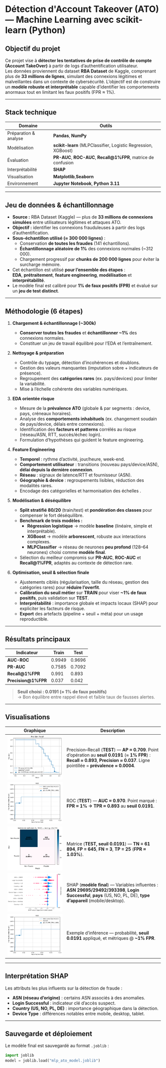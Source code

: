 # Détection d'Account Takeover (ATO) — Machine Learning avec scikit-learn (Python)

##  Objectif du projet
Ce projet vise à **détecter les tentatives de prise de contrôle de compte (Account TakeOver)** à partir de logs d’authentification utilisateur.  
Les données proviennent du dataset **RBA Dataset** de Kaggle, comprenant plus de **33 millions de lignes**, simulant des connexions légitimes et malveillantes dans un contexte de cybersécurité.
L’objectif est de construire un **modèle robuste et interprétable** capable d’identifier les comportements anormaux tout en limitant les faux positifs (FPR ≈ 1%).

---

##  Stack technique
| Domaine                 | Outils |
|-------------------------|--------|
| Préparation & analyse   | **Pandas**, **NumPy** |
| Modélisation            | **scikit-learn** (MLPClassifier, Logistic Regression, XGBoost) |
| Évaluation              | **PR-AUC**, **ROC-AUC**, **Recall@1%FPR**, matrice de confusion |
| Interprétabilité        | **SHAP** |
| Visualisation           | **Matplotlib**,**Seaborn** |
| Environnement           | **Jupyter Notebook**, **Python 3.11** |

---

##  Jeu de données & échantillonnage
- **Source :** RBA Dataset (Kaggle) — plus de **33 millions de connexions simulées** entre utilisateurs légitimes et attaques ATO.
- **Objectif :** identifier les connexions frauduleuses à partir des logs d’authentification.
- **Sous-échantillon utilisé (≈ 300 000 lignes)** :
  - Conservation **de toutes les fraudes** (141 échantillons).
  - **Échantillonnage aléatoire de 1%** des connexions normales (~312 000).
  - Chargement progressif par **chunks de 200 000 lignes** pour éviter la surcharge mémoire.
- Cet échantillon est utilisé **pour l’ensemble des étapes** :  
  **EDA**, **prétraitement**, **feature engineering**, **modélisation** et **interprétabilité**.
- Le modèle final est calibré pour **1% de faux positifs (FPR)** et évalué sur un **jeu de test distinct**.

---

##  Méthodologie (6 étapes)

1) **Chargement & échantillonnage (~300k)**
   - **Conserver toutes les fraudes** et **échantillonner ~1%** des connexions normales.
   - Constituer un jeu de travail équilibré pour l’EDA et l’entraînement.

2) **Nettoyage & préparation**
   - Contrôle du typage, détection d’incohérences et doublons.
   - Gestion des valeurs manquantes (imputation sobre + indicateurs de présence).
   - Regroupement des **catégories rares** (ex. pays/devices) pour limiter la variabilité.
   - Mise à l’échelle cohérente des variables numériques.

3) **EDA orientée risque**
   - Mesure de la **prévalence ATO** (globale & par segments : device, pays, créneaux horaires).
   - Analyse des **comportements inhabituels** (ex. changement soudain de pays/device, délais entre connexions).
   - Identification des **facteurs et patterns** corrélés au risque (réseau/ASN, RTT, succès/échec login).
   - Formulation d’hypothèses qui guident le feature engineering.

4) **Feature Engineering**
   - **Temporel** : rythme d’activité, jour/heure, week-end.
   - **Comportement utilisateur** : transitions (nouveau pays/device/ASN), **délai depuis la dernière connexion**.
   - **Réseau** : signaux de latence/RTT et fournisseur (ASN).
   - **Géographie & device** : regroupements lisibles, réduction des modalités rares.
   - Encodage des catégorielles et harmonisation des échelles .

5) **Modélisation & déséquilibre**
   - **Split stratifié 80/20** (train/test) et **pondération des classes** pour compenser le fort déséquilibre.
   - **Benchmark de trois modèles :**
     - **Régression logistique** → modèle **baseline** (linéaire, simple et interprétable).  
     - **XGBoost** → modèle **arborescent**, robuste aux interactions complexes.  
     - **MLPClassifier** → réseau de neurones **peu profond** (128–64 neurones) choisi comme **modèle final**.
   - Sélection du meilleur compromis sur **PR-AUC**, **ROC-AUC** et **Recall@1%FPR**, adaptés au contexte de détection rare.


6) **Optimisation, seuil & sélection finale**
   - Ajustements ciblés (régularisation, taille du réseau, gestion des catégories rares) pour **réduire l’overfit**.
   - **Calibration du seuil métier** sur **TRAIN** pour viser **~1% de faux positifs**, puis validation sur **TEST**.
   - **Interprétabilité** : importance globale et impacts locaux (SHAP) pour expliciter les facteurs de risque.
   - **Export** des artefacts (pipeline + seuil + méta) pour un usage reproductible.

---

##  Résultats principaux

| Indicateur | Train | Test |
|-------------|-------|------|
| **AUC-ROC** | 0.9949 | 0.9696 |
| **PR-AUC** | 0.7585 | 0.7092 |
| **Recall@1%FPR** | 0.991 | 0.893 |
| **Precision@1%FPR** | 0.037 | 0.042 |

> **Seuil choisi : 0.0191 (≈ 1% de faux positifs)**  
> → Bon équilibre entre rappel élevé et faible taux de fausses alertes.

---

## Visualisations

| Graphique | Description |
|---|---|
| ![Courbe PR](screenshots/PR.png) | Precision–Recall (**TEST**) — **AP ≈ 0.709**. Point d’opération au **seuil 0.0191** (≈ **1% FPR**) : **Recall ≈ 0.893**, **Precision ≈ 0.037**. Ligne pointillée = **prévalence ≈ 0.0004**. |
| ![Courbe ROC](screenshots/ROC.png) | ROC (**TEST**) — **AUC ≈ 0.970**. Point marqué : **FPR ≈ 1% → TPR ≈ 0.893** au **seuil 0.0191**. |
| ![Matrice de confusion](screenshots/mat_confus.png) | Matrice (**TEST, seuil 0.0191**) — **TN = 61 894**, **FP = 645**, **FN = 3**, **TP = 25** (**FPR ≈ 1.03%**). |
| ![SHAP summary](screenshots/shap.png) | SHAP (**modèle final**) — Variables influentes : **ASN 29695/29492/393398**, **Login Successful**, **pays** (US, NO, PL, DE), **type d’appareil** (mobile/desktop). |
| ![Output global](screenshots/output.png) | Exemple d’inférence — probabilité, **seuil 0.0191** appliqué, et métriques @ **~1% FPR**. |


---

##  Interprétation SHAP

Les attributs les plus influents sur la détection de fraude :
- **ASN (réseau d’origine)** : certains ASN associés à des anomalies.
- **Login Successful** : indicateur clé d’accès suspect.
- **Country (US, NO, PL, DE)** : importance géographique dans la détection.
- **Device Type** : différences notables entre mobile, desktop, tablet.

---

## Sauvegarde et déploiement

Le modèle final est sauvegardé au format `.joblib` :

```python
import joblib
model = joblib.load("mlp_ato_model.joblib")
